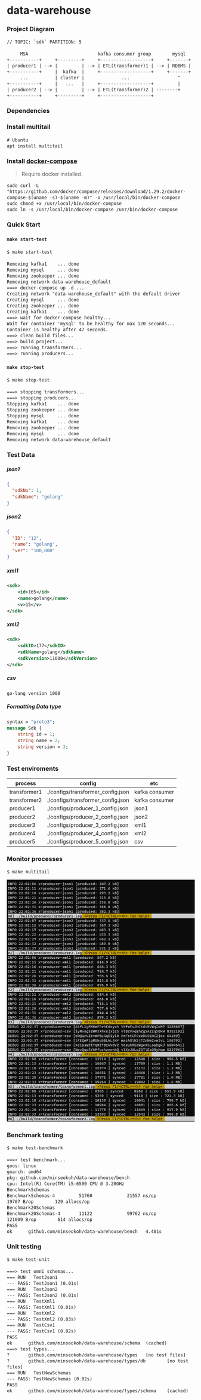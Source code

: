 # data-warehouse

### Project Diagram

```shel
// TOPIC: `sdk` PARTITION: 5

     MSA                          kafka consumer group        mysql
+-----------+     +---------+     +-------------------+     +-------+
| producer1 | --> |         | --> | ETL(transformer)1 | --> | RDBMS |
+-----------+     |  kafka  |     +-------------------+     +-------+
     ...          | cluster |              ...                  ^
+-----------+     |   ...   |     +-------------------+         |
| producer2 | --> |         | --> | ETL(transformer)2 | --------+
+-----------+     +---------+     +-------------------+
```


### Dependencies

### Install multitail
```shell
# Ubuntu 
apt install multitail
```

### Install [docker-compose]('https://docs.docker.com/compose/install')
> Require docker installed.
```shell
sudo curl -L "https://github.com/docker/compose/releases/download/1.29.2/docker-compose-$(uname -s)-$(uname -m)" -o /usr/local/bin/docker-compose
sudo chmod +x /usr/local/bin/docker-compose
sudo ln -s /usr/local/bin/docker-compose /usr/bin/docker-compose
```


### Quick Start

#### `make start-test`

```shell
$ make start-test

Removing kafka1    ... done
Removing mysql     ... done
Removing zookeeper ... done
Removing network data-warehouse_default
===> docker-compose up -d ...
Creating network "data-warehouse_default" with the default driver
Creating mysql     ... done
Creating zookeeper ... done
Creating kafka1    ... done
===> wait for docker-compose healthy...
Wait for container 'mysql' to be healthy for max 120 seconds...
Container is healthy after 47 seconds.
===> clean build files...
===> build project...
===> running transformers...
===> running producers...
```

#### `make stop-test`

```shell
$ make stop-test

===> stopping transformers...
===> stopping producers...
Stopping kafka1    ... done
Stopping zookeeper ... done
Stopping mysql     ... done
Removing kafka1    ... done
Removing zookeeper ... done
Removing mysql     ... done
Removing network data-warehouse_default
```

### Test Data

##### json1

```json
{
  "sdkNo": 1,
  "sdkName": "golang"
}
```

##### json2

```json
{
  "ID": "12",
  "name": "golang",
  "ver": "100,000"
}
```

##### xml1

```xml
<sdk>
    <id>165</id>
    <name>golang</name>
    <v>15</v>
</sdk>
```

##### xml2

```xml
<sdk>
    <sdkID>177</sdkID>
    <sdkName>golang</sdkName>
    <sdkVersion>11000</sdkVersion>
</sdk>
```

##### csv

```text
go-lang version 1000
```

##### Formatting Data type

```protobuf
syntax = "proto3";
message Sdk {
    string id = 1;
    string name = 2;
    string version = 3;
}
```

### Test enviroments

| process      | config                           | etc            |
|--------------|----------------------------------|----------------|
| transformer1 | ./configs/transformer_config.json | kafka consumer |
| transformer2 | ./configs/transformer_config.json | kafka consumer |
| producer1    | ./configs/producer_1_config.json | json1          |
| producer2    | ./configs/producer_2_config.json | json2          |
| producer3    | ./configs/producer_3_config.json | xml1           |
| producer4    | ./configs/producer_4_config.json | xml2           |
| producer5    | ./configs/producer_5_config.json | csv            |


### Monitor processes

```shell
$ make multitail
```

![multitail](./docs/multitail.png)


### Benchmark testing

```shell
$ make test-benchmark

===> test benchmark...
goos: linux
goarch: amd64
pkg: github.com/minseokoh/data-warehouse/bench
cpu: Intel(R) Core(TM) i5-6500 CPU @ 3.20GHz
BenchmarkSchemas
BenchmarkSchemas-4         51760             21557 ns/op           19707 B/op        129 allocs/op
Benchmark20Schemas
Benchmark20Schemas-4       11122             99762 ns/op          121009 B/op        614 allocs/op
PASS
ok      github.com/minseokoh/data-warehouse/bench   4.401s
```

### Unit testing

```shell
$ make test-unit

===> test omni schemas...
=== RUN   TestJson1
--- PASS: TestJson1 (0.01s)
=== RUN   TestJson2
--- PASS: TestJson2 (0.01s)
=== RUN   TestXml1
--- PASS: TestXml1 (0.01s)
=== RUN   TestXml2
--- PASS: TestXml2 (0.03s)
=== RUN   TestCsv1
--- PASS: TestCsv1 (0.02s)
PASS
ok      github.com/minseokoh/data-warehouse/schema  (cached)
===> test types...
?       github.com/minseokoh/data-warehouse/types   [no test files]
?       github.com/minseokoh/data-warehouse/types/db        [no test files]
=== RUN   TestNewSchemas
--- PASS: TestNewSchemas (0.02s)
PASS
ok      github.com/minseokoh/data-warehouse/types/schema    (cached)
```